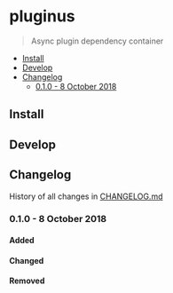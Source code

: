 <!-- markdownlint-disable line-length -->

# pluginus

> Async plugin dependency container

<!-- MarkdownTOC levels="1,2,3" autolink="true" indent="  " -->

- [Install](#install)
- [Develop](#develop)
- [Changelog](#changelog)
  - [0.1.0 - 8 October 2018](#010---8-october-2018)

<!-- /MarkdownTOC -->

## Install

## Develop

## Changelog

History of all changes in [CHANGELOG.md](/CHANGELOG.md)

### 0.1.0 - 8 October 2018

#### Added

#### Changed

#### Removed
